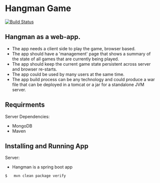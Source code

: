 # Hangman Game


[![Build Status](https://github.com/ImranAdan/Hangman?branch=master)](https://github.com/ImranAdan/Hangman)

## Hangman as a web-app. 

 - The app needs a client side to play the game, browser based. 
 - The app should have a 'management' page that shows a summary of the state of all games that are currently being played.
 - The app should keep the current game state persistent across server and browser re-starts. 
 - The app could be used by many users at the same time. 
 - The app build process can be any technology and could produce a war file that can be deployed in a tomcat or a jar for a standalone JVM server. 
 

## Requirments

Server Dependencies: 
 
 - MongoDB
 - Maven  
 
 
## Installing and Running App


Server:

 - Hangman is a spring boot app

```sh
$   mvn clean package verify
```

 
